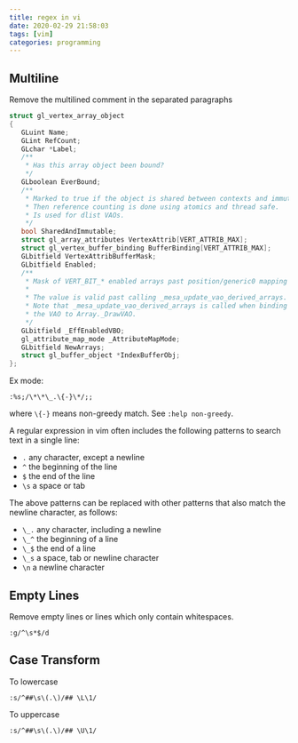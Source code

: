 ```yaml
---
title: regex in vi
date: 2020-02-29 21:58:03
tags: [vim]
categories: programming
---
```

## Multiline
Remove the multilined comment in the separated paragraphs

```c
struct gl_vertex_array_object
{
   GLuint Name;
   GLint RefCount;
   GLchar *Label;       
   /**
    * Has this array object been bound?
    */
   GLboolean EverBound;
   /**
    * Marked to true if the object is shared between contexts and immutable.
    * Then reference counting is done using atomics and thread safe.
    * Is used for dlist VAOs.
    */
   bool SharedAndImmutable;
   struct gl_array_attributes VertexAttrib[VERT_ATTRIB_MAX];
   struct gl_vertex_buffer_binding BufferBinding[VERT_ATTRIB_MAX];
   GLbitfield VertexAttribBufferMask;
   GLbitfield Enabled;
   /**
    * Mask of VERT_BIT_* enabled arrays past position/generic0 mapping
    *
    * The value is valid past calling _mesa_update_vao_derived_arrays.
    * Note that _mesa_update_vao_derived_arrays is called when binding
    * the VAO to Array._DrawVAO.
    */
   GLbitfield _EffEnabledVBO;
   gl_attribute_map_mode _AttributeMapMode;
   GLbitfield NewArrays;
   struct gl_buffer_object *IndexBufferObj;
};
```

Ex mode:

```
:%s;/\*\*\_.\{-}\*/;;
```

where `\{-}` means non-greedy match. See `:help non-greedy`.

A regular expression in vim often includes the following patterns to search text in a single line:

- `.` any character, except a newline
- `^` the beginning of the line
- `$` the end of the line
- `\s` a space or tab

The above patterns can be replaced with other patterns that also match the newline character, as follows:

- `\_.` any character, including a newline
- `\_^` the beginning of a line
- `\_$` the end of a line
- `\_s` a space, tab or newline character
- `\n` a newline character

## Empty Lines
Remove empty lines or lines which only contain whitespaces.

```
:g/^\s*$/d
```

## Case Transform

To lowercase

```
:s/^##\s\(.\)/## \L\1/
```

To uppercase

```
:s/^##\s\(.\)/## \U\1/
```
